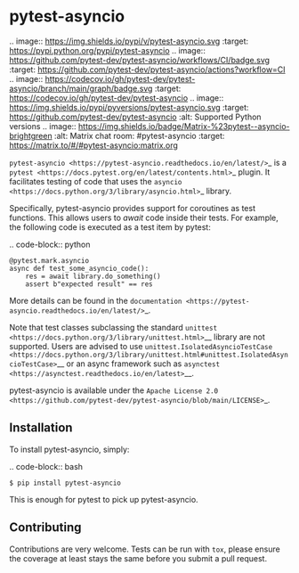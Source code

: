 pytest-asyncio
==============

.. image:: https://img.shields.io/pypi/v/pytest-asyncio.svg
    :target: https://pypi.python.org/pypi/pytest-asyncio
.. image:: https://github.com/pytest-dev/pytest-asyncio/workflows/CI/badge.svg
    :target: https://github.com/pytest-dev/pytest-asyncio/actions?workflow=CI
.. image:: https://codecov.io/gh/pytest-dev/pytest-asyncio/branch/main/graph/badge.svg
    :target: https://codecov.io/gh/pytest-dev/pytest-asyncio
.. image:: https://img.shields.io/pypi/pyversions/pytest-asyncio.svg
    :target: https://github.com/pytest-dev/pytest-asyncio
    :alt: Supported Python versions
.. image:: https://img.shields.io/badge/Matrix-%23pytest--asyncio-brightgreen
    :alt: Matrix chat room: #pytest-asyncio
    :target: https://matrix.to/#/#pytest-asyncio:matrix.org

`pytest-asyncio <https://pytest-asyncio.readthedocs.io/en/latest/>`_ is a `pytest <https://docs.pytest.org/en/latest/contents.html>`_ plugin. It facilitates testing of code that uses the `asyncio <https://docs.python.org/3/library/asyncio.html>`_ library.

Specifically, pytest-asyncio provides support for coroutines as test functions. This allows users to *await* code inside their tests. For example, the following code is executed as a test item by pytest:

.. code-block:: python

    @pytest.mark.asyncio
    async def test_some_asyncio_code():
        res = await library.do_something()
        assert b"expected result" == res

More details can be found in the `documentation <https://pytest-asyncio.readthedocs.io/en/latest/>`_.

Note that test classes subclassing the standard `unittest <https://docs.python.org/3/library/unittest.html>`__ library are not supported. Users
are advised to use `unittest.IsolatedAsyncioTestCase <https://docs.python.org/3/library/unittest.html#unittest.IsolatedAsyncioTestCase>`__
or an async framework such as `asynctest <https://asynctest.readthedocs.io/en/latest>`__.


pytest-asyncio is available under the `Apache License 2.0 <https://github.com/pytest-dev/pytest-asyncio/blob/main/LICENSE>`_.


Installation
------------

To install pytest-asyncio, simply:

.. code-block:: bash

    $ pip install pytest-asyncio

This is enough for pytest to pick up pytest-asyncio.


Contributing
------------
Contributions are very welcome. Tests can be run with ``tox``, please ensure
the coverage at least stays the same before you submit a pull request.

